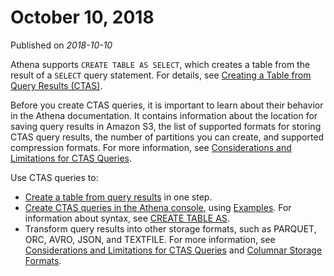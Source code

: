 # October 10, 2018<a name="release-note-2018-10-10"></a>

Published on *2018\-10\-10*

Athena supports `CREATE TABLE AS SELECT`, which creates a table from the result of a `SELECT` query statement\. For details, see [Creating a Table from Query Results \(CTAS\)](https://docs.aws.amazon.com/athena/latest/ug/ctas.html)\.

Before you create CTAS queries, it is important to learn about their behavior in the Athena documentation\. It contains information about the location for saving query results in Amazon S3, the list of supported formats for storing CTAS query results, the number of partitions you can create, and supported compression formats\. For more information, see [Considerations and Limitations for CTAS Queries](considerations-ctas.md)\.

Use CTAS queries to:
+ [Create a table from query results](ctas.md) in one step\.
+ [Create CTAS queries in the Athena console](ctas-console.md), using [Examples](ctas-examples.md)\. For information about syntax, see [CREATE TABLE AS](create-table-as.md)\.
+  Transform query results into other storage formats, such as PARQUET, ORC, AVRO, JSON, and TEXTFILE\. For more information, see [Considerations and Limitations for CTAS Queries](considerations-ctas.md) and [Columnar Storage Formats](columnar-storage.md)\.